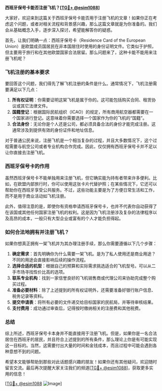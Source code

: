 **西班牙保号卡能否注册飞机？[[TG💪+ @esim1088](https://t.me/s/esim1088)]**

大家好，欢迎来到这篇关于西班牙保号卡能否用于注册飞机的文章！如果你正在考虑这个问题，或者对相关流程和背景感兴趣，那么这篇文章就是为你准备的。我们会从基础概念入手，逐步深入探讨，希望能解答你的疑惑。

首先，让我们明确一点：西班牙保号卡（Residence Card of the European Union）是欧盟成员国居民在非本国居住时使用的身份证明文件。它类似于护照，但主要用于旅行和在其他欧盟国家合法居留。那么问题来了，这种卡能不能用来注册飞机呢？

### 飞机注册的基本要求

要回答这个问题，我们得先了解飞机注册的条件是什么。通常情况下，飞机注册需要满足以下几点：

1. **所有权证明**：你需要证明这架飞机是属于你的。这可能包括购买合同、租赁协议或其它法律文件。
2. **国籍登记**：根据国际民航组织（ICAO）的规定，所有商用航空器都需要在一个国家进行登记。这意味着你需要选择一个国家作为你的飞机的“国籍”。
3. **合法身份**：无论你是个人还是公司，都必须具备合法的身份才能完成注册。这通常涉及到提供有效的身份证件和地址信息。

对于普通公民来说，注册飞机是一个相当复杂的过程，并且大多数情况下，这个过程需要与航空公司或者专业机构合作完成。因此，仅仅拥有西班牙保号卡并不足以让你直接去注册飞机。

### 西班牙保号卡的作用

虽然西班牙保号卡不能单独用来注册飞机，但它确实能为持有者带来许多便利。比如，在欧盟内部旅行时，你可以使用这张卡片代替护照；在某些情况下，它还可以帮助你在西班牙享受公共服务。不过，这些功能主要是为了方便日常生活和工作，而不是用于商业活动如飞机注册。

此外，值得注意的是，即使你有资格申请西班牙保号卡，也并不代表你自动获得了在该国或其他任何国家注册飞机的权利。这是因为飞机注册涉及复杂的法律程序以及高昂的成本，一般只有大型企业或富有的个人才能负担得起。

### 如何合法地拥有并注册飞机？

如果你想真正拥有一架飞机并为其办理注册手续，那么你需要遵循以下几个步骤：

1. **确定需求**：首先明确你为什么需要一架飞机。是为了私人使用还是商业用途？不同的用途会直接影响后续的操作流程。
2. **选择合适的机型**：根据自己的预算和实际需求挑选适合的飞机型号。可以从二手市场寻找性价比高的选项。
3. **联系专业机构**：找到一家信誉良好的飞机销售商或代理公司来协助完成整个购买过程。
4. **准备必要材料**：除了上述提到的所有权证明外，还需要准备好银行账户信息、税务记录等资料。
5. **提交申请表**：将所有必要的文件递交给目标国家的民航局，并等待审核结果。
6. **支付费用**：成功通过审查后，记得按时缴纳相关的注册费和其他税费。

### 总结

综上所述，西班牙保号卡本身并不能直接用于注册飞机。但是，如果你是一名合法居住在西班牙的居民，并且符合上述提到的所有条件，那么理论上你是有可能实现这一目标的。当然，这需要付出大量的时间和金钱成本，而且过程中可能会遇到各种意想不到的问题。

希望本文能够帮助到那些对此话题感兴趣的朋友！如果你还有其他疑问，欢迎随时留言交流。最后再次提醒大家关注我们的频道[[TG💪+ @esim1088](https://t.me/s/esim1088)]，获取更多实用的信息！

[[TG💪+ @esim1088](https://t.me/s/esim1088) ![Image](https://i.postimg.cc/4NQfJmqS/Snipaste-2025-05-13-00-14-12.png)]